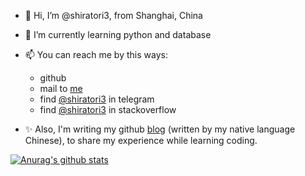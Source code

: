 - 👋 Hi, I’m @shiratori3, from Shanghai, China
- 🌱 I’m currently learning python and database
- 📫 You can reach me by this ways:
    - github
    - mail to [me](mailto:work.zzp1993@gmail.com)
    - find [@shiratori3](https://t.me/shiratori3) in telegram
    - find [@shiratori3](https://stackoverflow.com/users/9281818/shiratori3) in stackoverflow


- ✨ Also, I'm writing my github [blog](https://shiratori3.github.io/) (written by my native language Chinese), to share my experience while learning coding.

[![Anurag's github stats](https://github-readme-stats.vercel.app/api?username=shiratori3&show_icons=true&theme=tokyonight)](https://github.com/shiratori3)

<!---
shiratori3/shiratori3 is a ✨ special ✨ repository because its `README.md` (this file) appears on your GitHub profile.
You can click the Preview link to take a look at your changes.
--->

